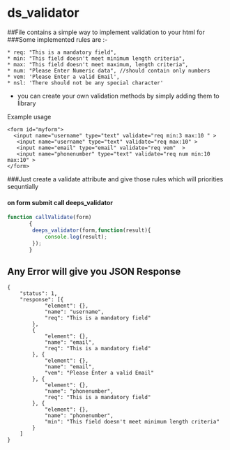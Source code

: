 # ds_validator 
##File contains a simple way to implement validation to your html for 
###Some implemented rules are :-

    * req: "This is a mandatory field",
    * min: "This field doesn't meet minimum length criteria",
    * max: "This field doesn't meet maximum, length criteria",
    * num: "Please Enter Numeric data", //should contain only numbers
    * vem: 'Please Enter a valid Email',
    * nsl: 'There should not be any special character'

        
 * you can create your own validation methods by simply adding  them to library 
 
 Example usage 
 ```
 <form id="myform">
   <input name="username" type="text" validate="req min:3 max:10 " >
    <input name="username" type="text" validate="req max:10" >
    <input name="email" type="email" validate="req vem"  >
    <input name="phonenumber" type="text" validate="req num min:10 max:10" >
</form>
``` 

###Just  create a validate attribute and give those rules which will priorities sequntially 
#### on form submit call deeps_validator 
 ```javascript
function callValidate(form)
        {
         deeps_validator(form,function(result){
             console.log(result);
         });
        }
 ```
  

## Any Error will give you JSON Response 
```
{
	"status": 1,
	"response": [{
			"element": {},
			"name": "username",
			"req": "This is a mandatory field"
		},
		{
			"element": {},
			"name": "email",
			"req": "This is a mandatory field"
		}, {
			"element": {},
			"name": "email",
			"vem": "Please Enter a valid Email"
		}, {
			"element": {},
			"name": "phonenumber",
			"req": "This is a mandatory field"
		}, {
			"element": {},
			"name": "phonenumber",
			"min": "This field doesn't meet minimum length criteria"
		}
	]
}
```

